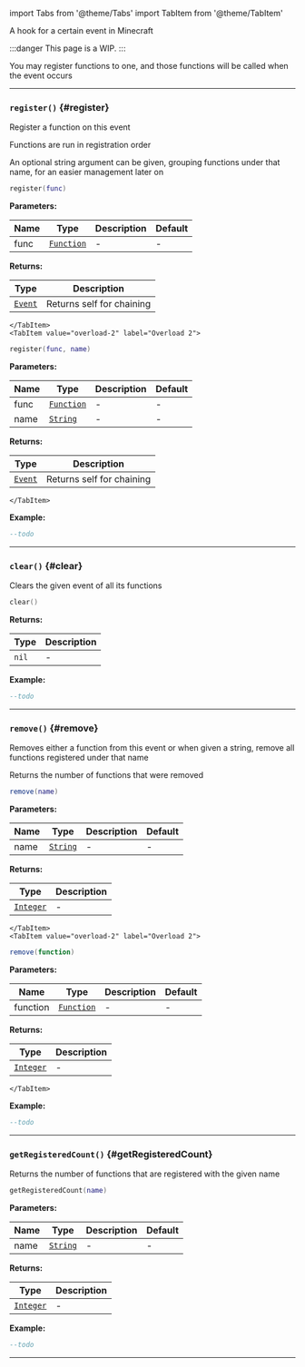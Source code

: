import Tabs from '@theme/Tabs'
import TabItem from '@theme/TabItem'

A hook for a certain event in Minecraft

:::danger
This page is a WIP.
:::

You may register functions to one, and those functions will be called when the event occurs

---

### <code>register()</code> \{#register}

Register a function on this event

Functions are run in registration order

An optional string argument can be given, grouping functions under that name, for an easier management later on

<Tabs>
    <TabItem value="overload-1" label="Overload 1">

```lua
register(func)
```

**Parameters:**

| Name | Type                                                | Description | Default |
| ---- | --------------------------------------------------- | ----------- | ------- |
| func | <code>[Function](/tutorials/types/Functions)</code> | -           | -       |

**Returns:**

| Type                                        | Description               |
| ------------------------------------------- | ------------------------- |
| <code>[Event](/globals/Events/Event)</code> | Returns self for chaining |

    </TabItem>
    <TabItem value="overload-2" label="Overload 2">

```lua
register(func, name)
```

**Parameters:**

| Name | Type                                                | Description | Default |
| ---- | --------------------------------------------------- | ----------- | ------- |
| func | <code>[Function](/tutorials/types/Functions)</code> | -           | -       |
| name | <code>[String](/tutorials/types/Strings)</code>     | -           | -       |

**Returns:**

| Type                                        | Description               |
| ------------------------------------------- | ------------------------- |
| <code>[Event](/globals/Events/Event)</code> | Returns self for chaining |

    </TabItem>

</Tabs>

**Example:**

```lua
--todo
```

---

### <code>clear()</code> \{#clear}

Clears the given event of all its functions

```lua
clear()
```

**Returns:**

| Type             | Description |
| ---------------- | ----------- |
| <code>nil</code> | -           |

**Example:**

```lua
--todo
```

---

### <code>remove()</code> \{#remove}

Removes either a function from this event or when given a string, remove all functions registered under that name

Returns the number of functions that were removed

<Tabs>
    <TabItem value="overload-1" label="Overload 1">

```lua
remove(name)
```

**Parameters:**

| Name | Type                                            | Description | Default |
| ---- | ----------------------------------------------- | ----------- | ------- |
| name | <code>[String](/tutorials/types/Strings)</code> | -           | -       |

**Returns:**

| Type                                             | Description |
| ------------------------------------------------ | ----------- |
| <code>[Integer](/tutorials/types/Numbers)</code> | -           |

    </TabItem>
    <TabItem value="overload-2" label="Overload 2">

```lua
remove(function)
```

**Parameters:**

| Name     | Type                                                | Description | Default |
| -------- | --------------------------------------------------- | ----------- | ------- |
| function | <code>[Function](/tutorials/types/Functions)</code> | -           | -       |

**Returns:**

| Type                                             | Description |
| ------------------------------------------------ | ----------- |
| <code>[Integer](/tutorials/types/Numbers)</code> | -           |

    </TabItem>

</Tabs>

**Example:**

```lua
--todo
```

---

### <code>getRegisteredCount()</code> \{#getRegisteredCount}

Returns the number of functions that are registered with the given name

```lua
getRegisteredCount(name)
```

**Parameters:**

| Name | Type                                            | Description | Default |
| ---- | ----------------------------------------------- | ----------- | ------- |
| name | <code>[String](/tutorials/types/Strings)</code> | -           | -       |

**Returns:**

| Type                                             | Description |
| ------------------------------------------------ | ----------- |
| <code>[Integer](/tutorials/types/Numbers)</code> | -           |

**Example:**

```lua
--todo
```

---
